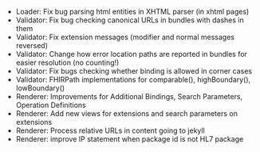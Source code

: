 * Loader: Fix bug parsing html entities in XHTML parser (in xhtml pages)
* Validator: Fix bug checking canonical URLs in bundles with dashes in them
* Validator: Fix extension messages (modifier and normal messages reversed)
* Validator: Change how error location paths are reported in bundles for easier resolution (no counting!)
* Validator: Fix bugs checking whether binding is allowed in corner cases
* Validator: FHIRPath implementations for comparable(), highBoundary(), lowBoundary()
* Renderer: Improvements for Additional Bindings, Search Parameters, Operation Definitions
* Renderer: Add new views for extensions and search parameters on extensions
* Renderer: Process relative URLs in content going to jekyll
* Renderer: improve IP statement when package id is not HL7 package
